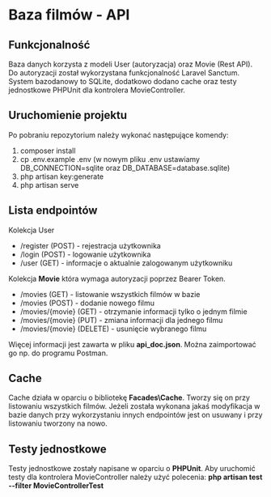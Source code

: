 # Baza filmów - API

## Funkcjonalność

Baza danych korzysta z modeli User (autoryzacja) oraz Movie (Rest API). Do autoryzacji został wykorzystana funkcjonalność Laravel Sanctum.
System bazodanowy to SQLite, dodatkowo dodano cache oraz testy jednostkowe PHPUnit dla kontrolera MovieController.

## Uruchomienie projektu

Po pobraniu repozytorium należy wykonać następujące komendy:
 1. composer install
 2. cp .env.example .env (w nowym pliku .env ustawiamy DB_CONNECTION=sqlite oraz DB_DATABASE=database.sqlite)
 3. php artisan key:generate
 4. php artisan serve

## Lista endpointów
Kolekcja User
 - /register (POST) - rejestracja użytkownika
 - /login (POST) - logowanie użytkownika
 - /user (GET) - informacje o aktualnie zalogowanym użytkowniku
 
Kolekcja **Movie** która wymaga autoryzacji poprzez Bearer Token.
 - /movies (GET) - listowanie wszystkich filmów w bazie
 - /movies (POST) - dodanie nowego filmu
 - /movies/{movie} (GET) - otrzymanie informacji tylko o jednym filmie
 - /movies/{movie} (PUT) - zmiana informacji dla jednego filmu
 - /movies/{movie} (DELETE) - usunięcie wybranego filmu

Więcej informacji jest zawarta w pliku **api_doc.json**. Można zaimportować go np. do programu Postman.

## Cache

Cache działa w oparciu o bibliotekę **Facades\Cache**. Tworzy się on przy listowaniu wszystkich filmów. Jeżeli została wykonana jakaś modyfikacja w bazie danych przy wykorzystaniu innych endpointów jest on usuwany i przy listowaniu tworzony na nowo.

## Testy jednostkowe

Testy jednostkowe zostały napisane w oparciu o **PHPUnit**. Aby uruchomić testy dla kontrolera MovieController należy użyć  polecenia: **php artisan test --filter MovieControllerTest**